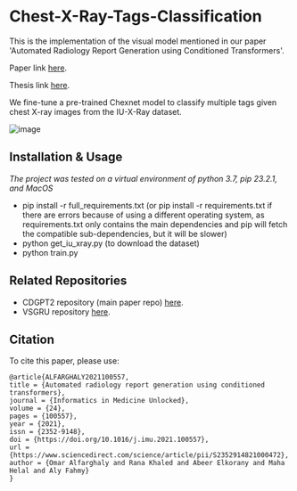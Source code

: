 # Chest-X-Ray-Tags-Classification
This is the implementation of the visual model mentioned in our paper 'Automated Radiology Report Generation using Conditioned Transformers'.

Paper link [here](https://doi.org/10.1016/j.imu.2021.100557).

Thesis link [here](https://drive.google.com/file/d/1_FJdRVs5Saoqep6Gz40d_0nLsLbAgMeI/view?usp=drive_link).


We fine-tune a pre-trained Chexnet model to classify multiple tags given chest X-ray images from the IU-X-Ray dataset.

![image](https://user-images.githubusercontent.com/6074821/113486630-29b9d200-94b4-11eb-8189-dfc91793b3f8.png)

## Installation & Usage
*The project was tested on a virtual environment of python 3.7, pip 23.2.1, and MacOS*
- pip install -r full_requirements.txt (or pip install -r requirements.txt if there are errors because of using a different operating system, as requirements.txt only contains the main dependencies and pip will fetch the compatible sub-dependencies, but it will be slower)
- python get_iu_xray.py (to download the dataset)
- python train.py

## Related Repositories
- CDGPT2 repository (main paper repo) [here](https://github.com/omar-mohamed/GPT2-Chest-X-Ray-Report-Generation).
- VSGRU repository [here](https://github.com/omar-mohamed/X-Ray-Report-Generation).

## Citation
To cite this paper, please use:

```
@article{ALFARGHALY2021100557,
title = {Automated radiology report generation using conditioned transformers},
journal = {Informatics in Medicine Unlocked},
volume = {24},
pages = {100557},
year = {2021},
issn = {2352-9148},
doi = {https://doi.org/10.1016/j.imu.2021.100557},
url = {https://www.sciencedirect.com/science/article/pii/S2352914821000472},
author = {Omar Alfarghaly and Rana Khaled and Abeer Elkorany and Maha Helal and Aly Fahmy}
}
```

